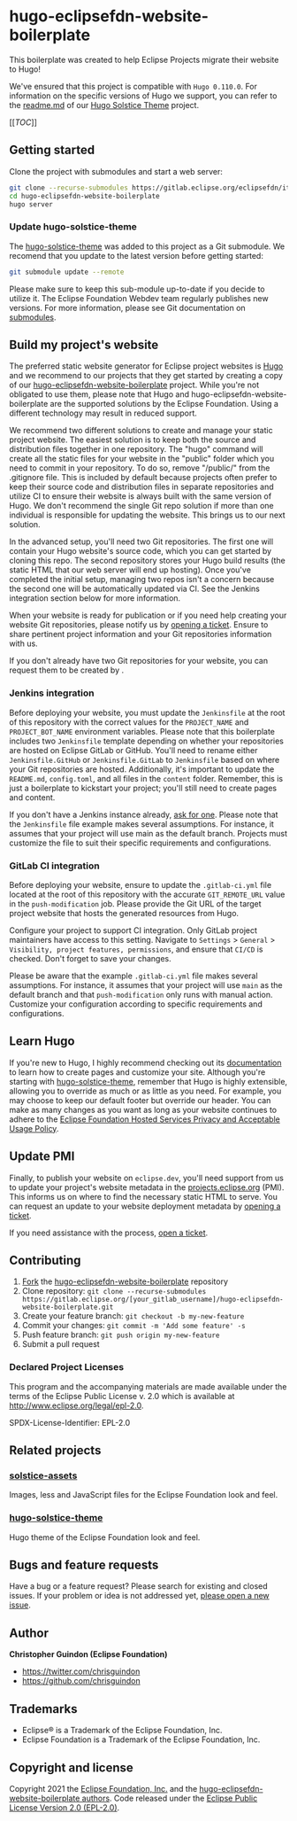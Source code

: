 # hugo-eclipsefdn-website-boilerplate

This boilerplate was created to help Eclipse Projects migrate their website to Hugo!

We've ensured that this project is compatible with `Hugo 0.110.0`. For information on the specific versions of Hugo we support, you can refer to the [readme.md](https://gitlab.eclipse.org/eclipsefdn/it/webdev/hugo-solstice-theme#getting-started) of our [Hugo Solstice Theme](https://gitlab.eclipse.org/eclipsefdn/it/webdev/hugo-solstice-theme) project.

[[_TOC_]]

## Getting started

Clone the project with submodules and start a web server:

```bash
git clone --recurse-submodules https://gitlab.eclipse.org/eclipsefdn/it/webdev/hugo-eclipsefdn-website-boilerplate.git
cd hugo-eclipsefdn-website-boilerplate
hugo server
```

### Update hugo-solstice-theme

The [hugo-solstice-theme](https://gitlab.eclipse.org/eclipsefdn/it/webdev/hugo-solstice-theme) was added to this project as a Git submodule. We recomend that you update to the latest version before getting started:

```bash
git submodule update --remote
```

Please make sure to keep this sub-module up-to-date if you decide to utilize it. The Eclipse Foundation Webdev team regularly publishes new versions. For more information, please see Git documentation on [submodules](https://git-scm.com/book/en/v2/Git-Tools-Submodules).

## Build my project's website

The preferred static website generator for Eclipse project websites is [Hugo](https://gohugo.io/) and we recommend to our projects that they get started by creating a copy of our [hugo-eclipsefdn-website-boilerplate](https://gitlab.eclipse.org/eclipsefdn/it/webdev/hugo-eclipsefdn-website-boilerplate) project. While you're not obligated to use them, please note that Hugo and hugo-eclipsefdn-website-boilerplate are the supported solutions by the Eclipse Foundation. Using a different technology may result in reduced support.

We recommend two different solutions to create and manage your static project website. The easiest solution is to keep both the source and distribution files together in one repository. The "hugo" command will create all the static files for your website in the "public" folder which you need to commit in your repository. To do so, remove "/public/" from the .gitignore file. This is included by default because projects often prefer to keep their source code and distribution files in separate repositories and utilize CI to ensure their website is always built with the same version of Hugo. We don't recommend the single Git repo solution if more than one individual is responsible for updating the website. This brings us to our next solution.

In the advanced setup, you'll need two Git repositories. The first one will contain your Hugo website's source code, which you can get started by cloning this repo. The second repository stores your Hugo build results (the static HTML that our web server will end up hosting). Once you've completed the initial setup, managing two repos isn't a concern because the second one will be automatically updated via CI. See the Jenkins integration section below for more information.

When your website is ready for publication or if you need help creating your website Git repositories, please notify us by [opening a ticket](https://gitlab.eclipse.org/eclipsefdn/helpdesk/-/issues/new?issuable_template=project-website). Ensure to share pertinent project information and your Git repositories information with us.

If you don't already have two Git repositories for your website, you can request them to be created by .

### Jenkins integration

Before deploying your website, you must update the `Jenkinsfile` at the root of this repository with the correct values for the `PROJECT_NAME` and `PROJECT_BOT_NAME` environment variables. Please note that this boilerplate includes two `Jenkinsfile` template depending on whether your repositories are hosted on Eclipse GitLab or GitHub. You'll need to rename either `Jenkinsfile.GitHub` or `Jenkinsfile.GitLab` to `Jenkinsfile` based on where your Git repositories are hosted.  Additionally, it's important to update the `README.md`, `config.toml`, and all files in the `content` folder. Remember, this is just a boilerplate to kickstart your project; you'll still need to create pages and content.

If you don't have a Jenkins instance already, [ask for one](https://wiki.eclipse.org/CBI#Requesting_a_JIPP_instance).
Please note that the `Jenkinsfile` file example makes several assumptions. For instance, it assumes that your project will use main as the default branch. Projects must customize the file to suit their specific requirements and configurations.

### GitLab CI integration

Before deploying your website, ensure to update the `.gitlab-ci.yml` file located at the root of this repository with the accurate `GIT_REMOTE_URL` value in the `push-modification` job. Please provide the Git URL of the target project website that hosts the generated resources from Hugo.

Configure your project to support CI integration. Only GitLab project maintainers have access to this setting. Navigate to `Settings` > `General` > `Visibility, project features, permissions`, and ensure that `CI/CD` is checked. Don't forget to save your changes.

Please be aware that the example `.gitlab-ci.yml` file makes several assumptions. For instance, it assumes that your project will use `main` as the default branch and that `push-modification` only runs with manual action. Customize your configuration according to specific requirements and configurations.

## Learn Hugo

If you're new to Hugo, I highly recommend checking out its [documentation](https://gohugo.io/documentation/) to learn how to create pages and customize your site. Although you're starting with [hugo-solstice-theme](https://gitlab.eclipse.org/eclipsefdn/it/webdev/hugo-solstice-theme), remember that Hugo is highly extensible, allowing you to override as much or as little as you need. For example, you may choose to keep our default footer but override our header. You can make as many changes as you want as long as your website continues to adhere to the [Eclipse Foundation Hosted Services Privacy and Acceptable Usage Policy](https://www.eclipse.org/org/documents/eclipse-foundation-hosted-services-privacy-and-acceptable-usage-policy.pdf).

## Update PMI

Finally, to publish your website on `eclipse.dev`, you'll need support from us to update your project's website metadata in the [projects.eclipse.org](https://projects.eclipse.org/) (PMI). This informs us on where to find the necessary static HTML to serve. You can request an update to your website deployment metadata by [opening a ticket](https://gitlab.eclipse.org/eclipsefdn/helpdesk/-/issues/new?issuable_template=project-website).

If you need assistance with the process, [open a ticket](https://gitlab.eclipse.org/eclipsefdn/helpdesk/-/issues/new?issuable_template=project-website).

## Contributing

1. [Fork](https://docs.gitlab.com/ee/user/project/repository/forking_workflow.html) the [hugo-eclipsefdn-website-boilerplate](https://gitlab.eclipse.org/eclipsefdn/it/webdev/hugo-eclipsefdn-website-boilerplate) repository
2. Clone repository: `git clone --recurse-submodules https://gitlab.eclipse.org/[your_gitlab_username]/hugo-eclipsefdn-website-boilerplate.git`
3. Create your feature branch: `git checkout -b my-new-feature`
4. Commit your changes: `git commit -m 'Add some feature' -s`
5. Push feature branch: `git push origin my-new-feature`
6. Submit a pull request

### Declared Project Licenses

This program and the accompanying materials are made available under the terms
of the Eclipse Public License v. 2.0 which is available at
http://www.eclipse.org/legal/epl-2.0.

SPDX-License-Identifier: EPL-2.0

## Related projects

### [solstice-assets](https://gitlab.eclipse.org/eclipsefdn/it/webdev/solstice-assets)

Images, less and JavaScript files for the Eclipse Foundation look and feel.

### [hugo-solstice-theme](https://gitlab.eclipse.org/eclipsefdn/it/webdev/hugo-solstice-theme)

Hugo theme of the Eclipse Foundation look and feel.

## Bugs and feature requests

Have a bug or a feature request? Please search for existing and closed issues. If your problem or idea is not addressed yet, [please open a new issue](https://gitlab.eclipse.org/eclipsefdn/helpdesk/-/issues/new).

## Author

**Christopher Guindon (Eclipse Foundation)**

- <https://twitter.com/chrisguindon>
- <https://github.com/chrisguindon>

## Trademarks

* Eclipse® is a Trademark of the Eclipse Foundation, Inc.
* Eclipse Foundation is a Trademark of the Eclipse Foundation, Inc.

## Copyright and license

Copyright 2021 the [Eclipse Foundation, Inc.](https://www.eclipse.org) and the [hugo-eclipsefdn-website-boilerplate authors](https://gitlab.eclipse.org/eclipsefdn/it/webdev/hugo-eclipsefdn-website-boilerplate/-/graphs/main). Code released under the [Eclipse Public License Version 2.0 (EPL-2.0)](https://gitlab.eclipse.org/eclipsefdn/it/webdev/hugo-eclipsefdn-website-boilerplate/-/blob/main/LICENSE).

